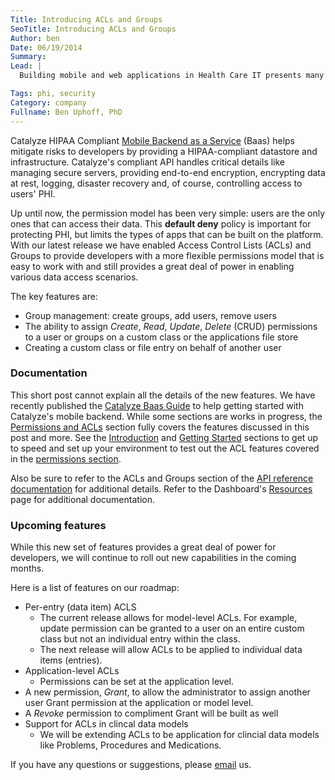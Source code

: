 ```yaml
---
Title: Introducing ACLs and Groups
SeoTitle: Introducing ACLs and Groups
Author: ben
Date: 06/19/2014
Summary: 
Lead: |
  Building mobile and web applications in Health Care IT presents many risks and challenges to developers due to the need protect sensitive user information. Protected Health Information (PHI) must be protected or developers will expose themselves to potential litigation and fines. In the US, HIPAA defines the penalties for developers who's apps leak PHI. Other countries have similar rules and regulations, for example PIPEDA in Canada and DPA in the UK.

Tags: phi, security
Category: company
Fullname: Ben Uphoff, PhD
---
```

Catalyze HIPAA Compliant [Mobile Backend as a Service](/baas) (Baas) helps mitigate risks to developers by providing a HIPAA-compliant datastore and infrastructure. Catalyze's compliant API handles critical details like managing secure servers, providing end-to-end encryption, encrypting data at rest, logging, disaster recovery and, of course, controlling access to users' PHI.

Up until now, the permission model has been very simple: users are the only ones that can access their data. This **default deny** policy is important for protecting PHI, but limits the types of apps that can be built on the platform. With our latest release we have enabled Access Control Lists (ACLs) and Groups to provide developers with a more flexible permissions model that is easy to work with and still provides a great deal of power in enabling various data access scenarios.

The key features are:

* Group management: create groups, add users, remove users
* The ability to assign *Create*, *Read*, *Update*, *Delete* (CRUD) permissions to a user or groups on a custom class or the applications file store
* Creating a custom class or file entry on behalf of another user

### Documentation
This short post cannot explain all the details of the new features. We have recently published the [Catalyze Baas Guide](https://docs.catalyze.io/guides/api/latest/) to help getting started with Catalyze's mobile backend. While some sections are works in progress, the [Permissions and ACLs](https://docs.catalyze.io/guides/api/latest/permissions_and_acls/README.html) section fully covers the features discussed in this post and more. See the [Introduction](https://docs.catalyze.io/guides/api/latest/) and [Getting Started](https://docs.catalyze.io/guides/api/latest/getting_started/README.html) sections to get up to speed and set up your environment to test out the ACL features covered in the [permissions section](https://docs.catalyze.io/guides/api/latest/permissions_and_acls/README.html).

Also be sure to refer to the ACLs and Groups section of the [API reference documentation](https://docs.catalyze.io/api/latest/) for additional details. Refer to the Dashboard's [Resources](https://dashboard.catalyze.io/resources) page for additional documentation.

### Upcoming features
While this new set of features provides a great deal of power for developers, we will continue to roll out new capabilities in the coming months.

Here is a list of features on our roadmap:

* Per-entry (data item) ACLS
    * The current release allows for model-level ACLs. For example, update permission can be granted to a user on an entire custom class but not an individual entry within the class.
    * The next release will allow ACLs to be applied to individual data items (entries).
* Application-level ACLs
    * Permissions can be set at the application level.
* A new permission, *Grant*, to allow the administrator to assign another user Grant permission at the application or model level. 
* A *Revoke* permission to compliment Grant will be built as well
* Support for ACLs in clincal data models
    * We will be extending ACLs to be application for clincial data models like Problems, Procedures and Medications.

If you have any questions or suggestions, please [email](mailto:support@catalyze.io) us.


